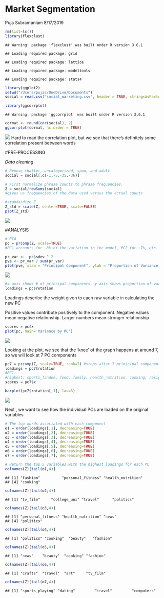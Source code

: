 Market Segmentation
================
Puja Subramaniam
8/17/2019

``` r
rm(list=ls())
library(flexclust)
```

    ## Warning: package 'flexclust' was built under R version 3.6.1

    ## Loading required package: grid

    ## Loading required package: lattice

    ## Loading required package: modeltools

    ## Loading required package: stats4

``` r
library(ggplot2)
setwd("/Users/pujas/OneDrive/Documents")
social = read.csv("social_marketing.csv", header = TRUE, stringsAsFactors = FALSE, row.names = 1)

library(ggcorrplot)
```

    ## Warning: package 'ggcorrplot' was built under R version 3.6.1

``` r
cormat <- round(cor(social), 2)
ggcorrplot(cormat, hc.order = TRUE)
```

![](Market-Segmentation_files/figure-gfm/unnamed-chunk-1-1.png)<!-- -->
Hard to read the correlation plot, but we see that there’s definitely
some correlation present between words

\#PRE-PROCESSING

*Data cleaning*

``` r
# Remove chatter, uncategorized, spam, and adult
social = social[,c(-1,-5,-35,-36)]

# First normalize phrase counts to phrase frequencies.
Z = social/rowSums(social)
#gives us frequencies of the data used versus the actual counts

#standardize Z
Z_std = scale(Z, center=TRUE, scale=FALSE)
plot(Z_std)
```

![](Market-Segmentation_files/figure-gfm/unnamed-chunk-2-1.png)<!-- -->

\#ANALYSIS

``` r
# PCA
pc = prcomp(Z, scale=TRUE)
#PC1 accounts for ~8% of the variation in the model, PC2 for ~7%, etc.

pr_var <-  pc$sdev ^ 2
pve <- pr_var / sum(pr_var)
plot(pve, xlab = "Principal Component", ylab = "Proportion of Variance Explained", ylim = c(0,1), type = 'b')
```

![](Market-Segmentation_files/figure-gfm/unnamed-chunk-3-1.png)<!-- -->

``` r
#x axis shows # of principal components, y axis shows proportion of variance 
loadings = pc$rotation
```

Loadings describe the weight given to each raw variable in calculating
the new PC

Positive values contribute positively to the component. Negative values
mean negative relationship. Larger numbers mean stronger relationship

``` r
scores = pc$x
plot(pc, main='Variance by PC')
```

![](Market-Segmentation_files/figure-gfm/unnamed-chunk-4-1.png)<!-- -->

Looking at the plot, we see that the ‘knee’ of the graph happens at
around 7, so we will look at 7 PC components

``` r
pc7 = prcomp(Z, scale=TRUE, rank=7) #stops after 7 prinicipal components
loadings = pc7$rotation
#PC1: 
#highest: sports_fandom, food, family, health_nutrition, cooking, religion, parenting, personal fitness
scores = pc7$x

barplot(pc7$rotation[,1], las=3)
```

![](Market-Segmentation_files/figure-gfm/unnamed-chunk-5-1.png)<!-- -->

Next , we want to see how the individual PCs are loaded on the original
variables

``` r
# The top words associated with each component
o1 = order(loadings[,1], decreasing=TRUE)
o2 = order(loadings[,2], decreasing=TRUE)
o3 = order(loadings[,3], decreasing=TRUE)
o4 = order(loadings[,4], decreasing=TRUE)
o5 = order(loadings[,5], decreasing=TRUE)
o6 = order(loadings[,6], decreasing=TRUE)
o7 = order(loadings[,7], decreasing=TRUE)

# Return the top 5 variables with the highest loadings for each PC
colnames(Z)[tail(o1,4)]
```

    ## [1] "fashion"          "personal_fitness" "health_nutrition"
    ## [4] "cooking"

``` r
colnames(Z)[tail(o2,4)]
```

    ## [1] "tv_film"     "college_uni" "travel"      "politics"

``` r
colnames(Z)[tail(o3,4)]
```

    ## [1] "personal_fitness" "health_nutrition" "news"            
    ## [4] "politics"

``` r
colnames(Z)[tail(o4,4)]
```

    ## [1] "politics" "cooking"  "beauty"   "fashion"

``` r
colnames(Z)[tail(o5,4)]
```

    ## [1] "news"    "beauty"  "cooking" "fashion"

``` r
colnames(Z)[tail(o6,4)]
```

    ## [1] "crafts"  "travel"  "art"     "tv_film"

``` r
colnames(Z)[tail(o7,4)]
```

    ## [1] "sports_playing" "dating"         "travel"         "computers"
